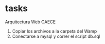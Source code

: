 # tasks
Arquitectura Web CAECE


1) Copiar los archivos a la carpeta del Wamp
2) Conectarse a mysql y correr el script db.sql

